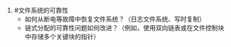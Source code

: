 1. #文件系统的可靠性 
	*   如何从断电等故障中恢复文件系统？（日志文件系统、写时复制）
    *   链式分配的可靠性问题如何改进？（例如，使用双向链表或在文件控制块中存储多个关键块的指针）